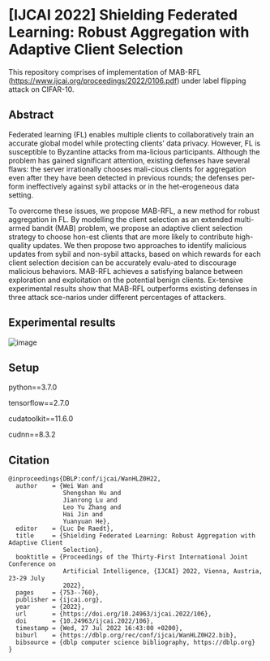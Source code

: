 # [IJCAI 2022] Shielding Federated Learning: Robust Aggregation with Adaptive Client Selection
This repository comprises of implementation of MAB-RFL (https://www.ijcai.org/proceedings/2022/0106.pdf) under label flipping attack on CIFAR-10.

## Abstract
Federated learning (FL) enables multiple clients to collaboratively train an accurate global model while protecting clients’ data privacy. However, FL is susceptible to Byzantine attacks from ma-licious participants. Although the problem has gained significant attention, existing defenses have several flaws: the server irrationally chooses mali-cious clients for aggregation even after they have been detected in previous rounds; the defenses per-form ineffectively against sybil attacks or in the het-erogeneous data setting.

To overcome these issues, we propose MAB-RFL, a new method for robust aggregation in FL. By modelling the client selection as an extended multi-armed bandit (MAB) problem, we propose an adaptive client selection strategy to choose hon-est clients that are more likely to contribute high-quality updates. We then propose two approaches to identify malicious updates from sybil and non-sybil attacks, based on which rewards for each client selection decision can be accurately evalu-ated to discourage malicious behaviors. MAB-RFL achieves a satisfying balance between exploration and exploitation on the potential benign clients. Ex-tensive experimental results show that MAB-RFL outperforms existing defenses in three attack sce-narios under different percentages of attackers.

## Experimental results
![image](https://user-images.githubusercontent.com/102348359/202340847-1c84eb02-04e4-4c37-a3db-bee3460d2d9b.png)


## Setup
python==3.7.0

tensorflow==2.7.0

cudatoolkit==11.6.0

cudnn==8.3.2

## Citation
```
@inproceedings{DBLP:conf/ijcai/WanHLZ0H22,
  author    = {Wei Wan and
               Shengshan Hu and
               Jianrong Lu and
               Leo Yu Zhang and
               Hai Jin and
               Yuanyuan He},
  editor    = {Luc De Raedt},
  title     = {Shielding Federated Learning: Robust Aggregation with Adaptive Client
               Selection},
  booktitle = {Proceedings of the Thirty-First International Joint Conference on
               Artificial Intelligence, {IJCAI} 2022, Vienna, Austria, 23-29 July
               2022},
  pages     = {753--760},
  publisher = {ijcai.org},
  year      = {2022},
  url       = {https://doi.org/10.24963/ijcai.2022/106},
  doi       = {10.24963/ijcai.2022/106},
  timestamp = {Wed, 27 Jul 2022 16:43:00 +0200},
  biburl    = {https://dblp.org/rec/conf/ijcai/WanHLZ0H22.bib},
  bibsource = {dblp computer science bibliography, https://dblp.org}
}
```
